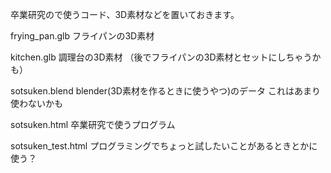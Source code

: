 卒業研究ので使うコード、3D素材などを置いておきます。

frying_pan.glb
フライパンの3D素材 

kitchen.glb
調理台の3D素材
（後でフライパンの3D素材とセットにしちゃうかも）

sotsuken.blend
blender(3D素材を作るときに使うやつ)のデータ
これはあまり使わないかも

sotsuken.html
卒業研究で使うプログラム

sotsuken_test.html
プログラミングでちょっと試したいことがあるときとかに使う？
